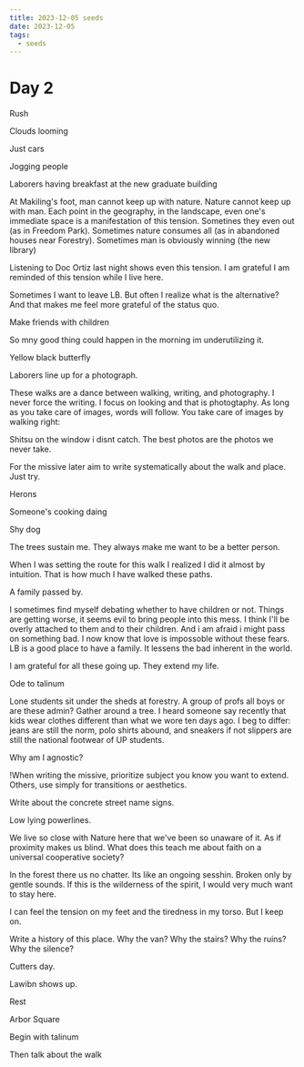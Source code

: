 ```yaml
---
title: 2023-12-05 seeds
date: 2023-12-05
tags:
  - seeds
---
```

# Day 2

Rush

Clouds looming

Just cars

Jogging people

Laborers having breakfast at the new graduate building

At Makiling's foot, man cannot keep up with nature. Nature cannot keep up with man. Each point in the geography, in the landscape, even one's immediate space is a manifestation of this tension. Sometines they even out (as in Freedom Park). Sometimes nature consumes all (as in abandoned houses near Forestry). Sometimes man is obviously winning (the new library)

Listening to Doc Ortiz last night shows even this tension. I am grateful I am reminded of this tension while I live here.

Sometimes I want to leave LB. But often I realize what is the alternative? And that makes me feel more grateful of the status quo.

Make friends with children

So mny good thing could happen in the morning im underutilizing it.

Yellow black butterfly

Laborers line up for a photograph.

These walks are a dance between walking, writing, and photography. I never force the writing. I focus on looking and that is photogtaphy. As long as you take care of images, words will follow. You take care of images by walking right:

Shitsu on the window i disnt catch. The best photos are the photos we never take.

For the missive later aim to write systematically about the walk and place. Just try.

Herons

Someone's cooking daing

Shy dog

The trees sustain me. They always make me want to be a better person.

When I was setting the route for this walk I realized I did it almost by intuition. That is how much I have walked these paths.

A family passed by.

I sometimes find myself debating whether to have children or not. Things are getting worse, it seems evil to bring people into this mess. I think I'll be overly attached to them and to their children. And i am afraid i might pass on something bad. I now know that love is impossoble without these fears. LB is a good place to have a family. It lessens the bad inherent in the world.

I am grateful for all these going up. They extend my life.

Ode to talinum

Lone students sit under the sheds at forestry. A group of profs all boys or are these admin? Gather around a tree. I heard someone say recently that kids wear clothes different than what we wore ten days ago. I beg to differ: jeans are still the norm, polo shirts abound, and sneakers if not slippers are still the national footwear of UP students.

Why am I agnostic?

!When writing the missive, prioritize subject you know you want to extend. Others, use simply for transitions or aesthetics.

Write about the concrete street name signs.

Low lying powerlines.

We live so close with Nature here that we've been so unaware of it. As if proximity makes us blind. What does this teach me about faith on a universal cooperative society?

In the forest there us no chatter. Its like an ongoing sesshin. Broken only by gentle sounds. If this is the wilderness of the spirit, I would very much want to stay here.

I can feel the tension on my feet and the tiredness in my torso. But I keep on.

Write a history of this place. Why the van? Why the stairs? Why the ruins? Why the silence?

Cutters day.

Lawibn shows up.

Rest

Arbor Square

Begin with talinum

Then talk about the walk